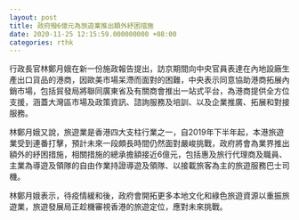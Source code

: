 ```yaml
---
layout: post
title: 政府撥6億元為旅遊業推出額外紓困措施
date: 2020-11-25 12:15:59.000000000 +08:00
categories: rthk
---
```


行政長官林鄭月娥在新一份施政報告提出，訪京期間向中央官員表達在內地設廠生產出口貨品的港商，因歐美市場呆滯而面對的困難，中央表示同意協助港商拓展內銷市場，包括貿發局將聯同廣東省及有關商會推出一站式平台，為港商提供全方位支援，涵蓋大灣區市場及政策資訊、諮詢服務及培訓、以及企業推廣、拓展和對接服務。

林鄭月娥又說，旅遊業是香港四大支柱行業之一，自2019年下半年起，本港旅遊業受到連番打擊，預計未來一段頗長時間仍然面對嚴峻挑戰，政府將會為業界推出額外的紓困措施，相關措施的總承擔額接近6億元，包括惠及旅行代理商及職員、主業為導遊及領隊的自由作業持證導遊及領隊、以接載旅客為主的旅遊服務巴士司機。

林鄭月娥表示，待疫情緩和後，政府會開拓更多本地文化和綠色旅遊資源以重振旅遊業，旅遊發展局正趁機審視香港的旅遊定位，應對未來挑戰。
